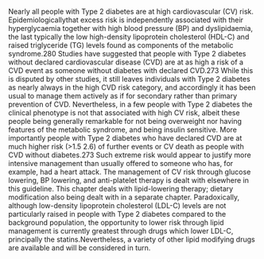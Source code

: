 Nearly all people with Type 2 diabetes are at high cardiovascular (CV) risk. Epidemiologicallythat excess risk is independently associated with their hyperglycaemia together with high blood pressure (BP) and dyslipidaemia, the last typically the low high-density lipoprotein cholesterol (HDL-C) and raised triglyceride (TG) levels found as components of the metabolic syndrome.280 Studies have suggested that people with Type 2 diabetes without declared cardiovascular disease (CVD) are at as high a risk of a CVD event as someone without diabetes with declared CVD.273 While this is disputed by other studies, it still leaves individuals with Type 2 diabetes as nearly always in the high CVD risk category, and accordingly it has been usual to manage them actively as if for secondary rather than primary prevention of CVD. Nevertheless, in a few people with Type 2 diabetes the clinical phenotype is not that associated with high CV risk, albeit these people being generally remarkable for not being overweight nor having features of the metabolic syndrome, and being insulin sensitive. More importantly people with Type 2 diabetes who have declared CVD are at much higher risk (>1.5 2.6) of further events or CV death as people with CVD without diabetes.273 Such extreme risk would appear to justify more intensive management than usually offered to someone who has, for example, had a heart attack.  The management of CV risk through glucose lowering, BP lowering, and anti-platelet therapy is dealt with elsewhere in this guideline. This chapter deals with lipid-lowering therapy; dietary modification also being dealt with in a separate chapter. Paradoxically, although low-density lipoprotein cholesterol (LDL-C) levels are not particularly raised in people with Type 2 diabetes compared to the background population, the opportunity to lower risk through lipid management is currently greatest through drugs which lower LDL-C, principally the statins.Nevertheless, a variety of other lipid modifying drugs are available and will be considered in turn. 

